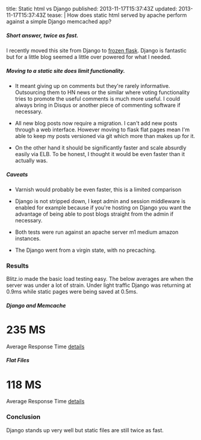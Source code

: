 title: Static html vs Django
published: 2013-11-17T15:37:43Z
updated: 2013-11-17T15:37:43Z
tease: |
        How does static html served by apache perform against a simple Django memcached app?

##### Short answer, twice as fast.

I recently moved this site from Django to [frozen flask]("https://github.com/SimonSapin/Frozen-Flask"). Django is fantastic but for a little blog seemed a little over powered for what I needed.

##### Moving to a static site does limit functionality.

* It meant giving up on comments but they're rarely informative. Outsourcing them to HN news or the similar where voting functionality tries to promote the useful comments is much more useful. I could always bring in Disqus or another piece of commenting software if necessary.

* All new blog posts now require a migration. I can't add new posts through a web interface. However moving to flask flat pages mean I'm able to keep my posts versioned via git which more than makes up for it.

* On the other hand it should be significantly faster and scale absurdly easily via ELB. To be honest, I thought it would be even faster than it actually was.


##### Caveats

* Varnish would probably be even faster, this is a limited comparison

* Django is not stripped down, I kept admin and session middleware is enabled for example because if you're hosting on Django you want the advantage of being able to post blogs straight from the admin if necessary.

* Both tests were run against an apache server m1 medium amazon instances.

* The Django went from a virgin state, with no precaching.


### Results
Blitz.io made the basic load testing easy. The below averages are when the server was under a lot of strain. Under light traffic Django was returning at 0.9ms while static pages were being saved at 0.5ms.

<div class="row">
<div class="col-md-6">
<h5>Django and Memcache</h5>
<h1>235 MS</h1>
<p class="small">Average Response Time</a>
<a href="https://www.blitz.io/report/14700fa0c283368a02ee6b23dc636000">details</a>
</div>
<div class="col-md-6">
<h5>Flat Files</h5>
<h1>118 MS</h1>
<p class="small">Average Response Time</a>
<a href="https://www.blitz.io/report/14700fa0c283368a02ee6b23dca5e007">details</a>
</div>
</div>

<h3>Conclusion</h3>
Django stands up very well but static files are still twice as fast.